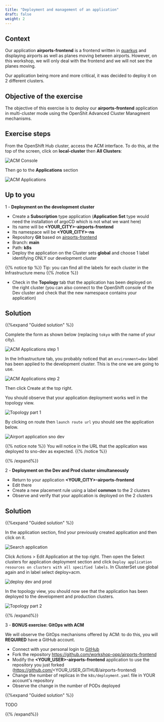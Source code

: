 ```yaml
---
title: "Deployment and management of an application"
draft: false
weight: 2
---
```



## Context

Our application **airports-frontend** is a frontend written in [quarkus](https://quarkus.io) and displaying airports as well as planes moving between airports. However, on this workshop, we will only deal with the frontend and we will not see the planes moving.

Our application being more and more critical, it was decided to deploy it on 2 different clusters.


## Objective of the exercise

The objective of this exercise is to deploy our **airports-frontend** application in multi-cluster mode using the OpenShit Advanced Cluster Managment mechanisms.

## Exercise steps

From the OpenShift Hub cluster, access the ACM interface.
To do this, at the top of the screen, click on **local-cluster** then **All Clusters**:

![ACM Console](/OPP-2023-lab-instruction.github.io/images/acm-startconsole.png)


Then go to the **Applications** section

![ACM Applications](/OPP-2023-lab-instruction.github.io/images/acm-applications.png)


## Up to you

1 - __Deployment on the development cluster__
- Create a **Subscription** type application (**Application Set** type would need the installation of argoCD which is not what we want here)
- Its name will be **<YOUR_CITY>-airports-frontend**
- Its namespace will be **<YOUR_CITY>-ns**
- Repository **Git** based on [airports-frontend](https://github.com/workshop-opp/airports-frontend.git)
- Branch: **main**
- Path: **k8s**
- Deploy the application on the Cluster sets **global** and choose 1 label identifying ONLY our development cluster

{{% notice tip %}}
Tip: you can find all the labels for each cluster in the Infrastructure menu
{{% /notice %}}

- Check in the **Topology** tab that the application has been deployed on the right cluster (you can also connect to the OpenShift console of the Dev cluster and check that the new namespace contains your application)

## Solution

{{%expand "Guided solution" %}}

Complete the form as shown below (replacing `tokyo` with the name of your city).

![ACM Applications step 1](/OPP-2023-lab-instruction.github.io/images/create-application-step-1.png)

In the Infrastructure tab, you probably noticed that an `environment=dev` label has been applied to the development cluster. This is the one we are going to use.

![ACM Applications step 2](/OPP-2023-lab-instruction.github.io/images/create-application-step-2.png)

Then click Create at the top right.

You should observe that your application deployment works well in the topology view.

![Topology part 1 ](/OPP-2023-lab-instruction.github.io/images/topology-part1.png)

By clicking on route then `launch route url` you should see the application below.

![Airport application sno dev](/OPP-2023-lab-instruction.github.io/images/airport-application-sno-dev.png)

{{% notice note %}}
You will notice in the URL that the application was deployed to sno-dev as expected.
{{% /notice %}}


{{% /expand%}}


2 - __Deployment on the Dev and Prod cluster simultaneously__

- Return to your application **<YOUR_CITY>-airports-frontend**
- Edit there
- Create a new placement rule using a label **common** to the 2 clusters
- Observe and verify that your application is deployed on the 2 clusters

## Solution

{{%expand "Guided solution" %}}

In the application section, find your previously created application and then click on it.

![Search application](/OPP-2023-lab-instruction.github.io/images/application-search.png)

Click Actions > Edit Application at the top right. Then open the Select clusters for application deployment section and click `Deploy application resources on clusters with all specified labels`. In ClusterSet use global again and in label select deploy=acm.



![deploy dev and prod](/OPP-2023-lab-instruction.github.io/images/deploy-dev-and-prod.png)

In the topology view, you should now see that the application has been deployed to the development and production clusters.

![Topology part 2](/OPP-2023-lab-instruction.github.io/images/topology-part2.png)



{{% /expand%}}


3 - __BONUS exercise: GitOps with ACM__

We will observe the GitOps mechanisms offered by ACM: to do this, you will **REQUIRED** have a GitHub account.
- Connect with your personal login to [GitHub](https://github.com)
- Fork the repository https://github.com/workshop-opp/airports-frontend
- Modify the **<YOUR_USER>-airports-frontend** application to use the repository you just forked (https://github.com/<YOUR_USER_GITHUB/airports-frontend)
- Change the number of replicas in the `k8s/deployment.yaml` file in YOUR account's repository
- Observe the change in the number of PODs deployed

{{%expand "Guided solution" %}}

TODO

{{% /expand%}}